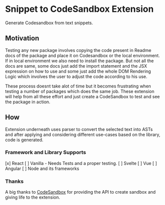 # Snippet to CodeSandbox Extension

Generate Codesandbox from text snippets.

## Motivation

Testing any new package involves copying the code present in Readme docs of the package and place it on Codesandbox or the local environment. If in local environment we also need to install the package. But not all the docs are same, some docs just add the import statement and the JSX expression on how to use and some just add the whole DOM Rendering Logic which involves the user to adjust the code according to his use.

These process doesnt take alot of time but it becomes frustrating when testing a number of packages which does the same job. These extension will help from all these effort and just create a CodeSandbox to test and see the package in action.

## How

Extension underneath uses parser to convert the selected text into ASTs and after applying and considering different use-cases based on the library, code is generated.

### Framework and Library Supports

[x] React
[ ] Vanilla - Needs Tests and a proper testing.
[ ] Svelte
[ ] Vue
[ ] Angular
[ ] Node and its frameworks

### Thanks

A big thanks to [CodeSandbox](https://codesandbox.io) for providing the API to create sandbox and giving life to the extension.
